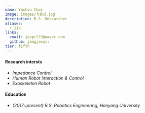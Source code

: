 ```yaml
---
name: Yushin Choi
image: images/최유신.jpg
description: B.S. Researcher
aliases:
  - jjp
links:
  email: jaepill9@naver.com
  github: jangjaepil
tier: fifth
---
```

#### **Research intersts**
- *Impedance Control* 
- *Human Robot Interaction & Control*
- *Exoskeleton Robot*


#### **Education**
- *(2017~present) B.S. Robotics Engineering, Hanyang University*






